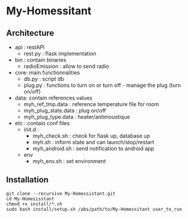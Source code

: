 # My-Homessitant

## Architecture
- api : restAPI
	- rest.py : flask implementation
- bin : contain binaries
	- radioEmission : allow to send radio
- core: main functionnalities
	- db.py : script db
	- plug.py : functions to turn on or turn off - manage the plug (turn on/off)
- data: contain references values
	- myh_ref_tmp.data : reference temperature file for room
	- myh_plug_state.data : plug on/off
	- myh_plug_type.data : heater/antimoustique
- etc : contain conf files
	- init.d : 
		- myh_check.sh : check for flask up, database up 
		- myh.sh : inform state and can launch/stop/restart
		- myh_android.sh : send notification to android app
	- env
		- myh_env.sh : set environment
		
## Installation
```
git clone --recursive My-Homessistant.git
cd My-Homesisstant
chmod +x install/*.sh
sudo bash install/setup.sh /abs/path/to/My-Homessitant user_to_run

```